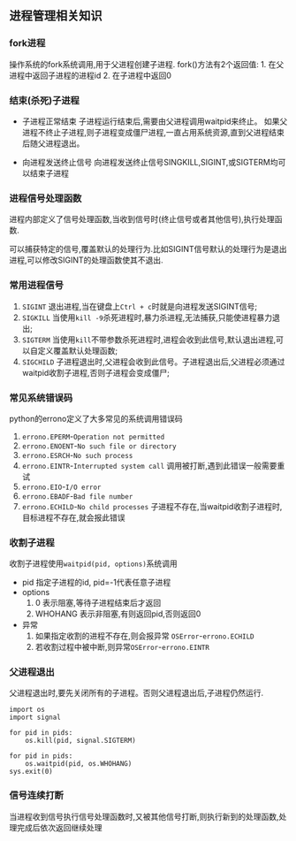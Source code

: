 ## 进程管理相关知识

### fork进程
操作系统的fork系统调用,用于父进程创建子进程.
fork()方法有2个返回值: 
    1. 在父进程中返回子进程的进程id
    2. 在子进程中返回0

### 结束(杀死)子进程
* 子进程正常结束
子进程运行结束后,需要由父进程调用waitpid来终止。
如果父进程不终止子进程,则子进程变成僵尸进程,一直占用系统资源,直到父进程结束后随父进程退出。

* 向进程发送终止信号
向进程发送终止信号SINGKILL,SIGINT,或SIGTERM均可以结束子进程

### 进程信号处理函数
进程内部定义了信号处理函数,当收到信号时(终止信号或者其他信号),执行处理函数.

可以捕获特定的信号,覆盖默认的处理行为.比如SIGINT信号默认的处理行为是退出进程,可以修改SIGINT的处理函数使其不退出.

### 常用进程信号
1. `SIGINT` 退出进程,当在键盘上`Ctrl + c`时就是向进程发送SIGINT信号;
2. `SIGKILL` 当使用`kill -9`杀死进程时,暴力杀进程,无法捕获,只能使进程暴力退出;
3. `SIGTERM` 当使用`kill`不带参数杀死进程时,进程会收到此信号,默认退出进程,可以自定义覆盖默认处理函数;
4. `SIGCHILD` 子进程退出时,父进程会收到此信号。子进程退出后,父进程必须通过waitpid收割子进程,否则子进程会变成僵尸;

### 常见系统错误码
python的errono定义了大多常见的系统调用错误码
1. `errono.EPERM`-`Operation not permitted`
2. `errono.ENOENT`-`No such file or directory`
3. `errono.ESRCH`-`No such process`
4. `errono.EINTR`-`Interrupted system call` 调用被打断,遇到此错误一般需要重试
5. `errono.EIO`-`I/O error`
6. `errono.EBADF`-`Bad file number`
7. `errono.ECHILD`-`No child processes` 子进程不存在,当waitpid收割子进程时,目标进程不存在,就会报此错误

### 收割子进程
收割子进程使用`waitpid(pid, options)`系统调用
* pid 指定子进程的id, pid=-1代表任意子进程
* options
    1. 0 表示阻塞,等待子进程结束后才返回
    2. WHOHANG 表示非阻塞,有则返回pid,否则返回0
* 异常
    1. 如果指定收割的进程不存在,则会报异常 `OSError`-`errono.ECHILD`
    2. 若收割过程中被中断,则异常`OSError`-`errono.EINTR`

### 父进程退出
父进程退出时,要先关闭所有的子进程。否则父进程退出后,子进程仍然运行.
```
import os
import signal

for pid in pids:
    os.kill(pid, signal.SIGTERM)

for pid in pids:
    os.waitpid(pid, os.WHOHANG)
sys.exit(0)
```

### 信号连续打断
当进程收到信号执行信号处理函数时,又被其他信号打断,则执行新到的处理函数,处理完成后依次返回继续处理